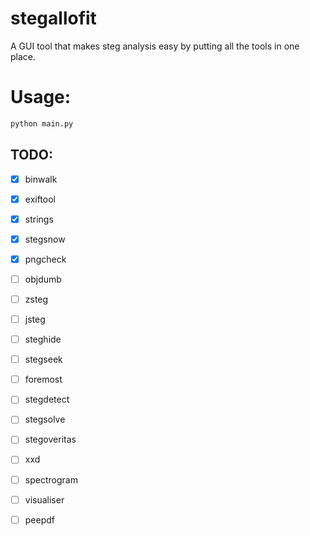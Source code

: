 # stegallofit

A GUI tool that makes steg analysis easy by putting all the tools in one place.

# Usage:

```bash
python main.py
```

## TODO:

- [x] binwalk
- [x] exiftool
- [x] strings
- [x] stegsnow
- [x] pngcheck
- [ ] objdumb
- [ ] zsteg
- [ ] jsteg
- [ ] steghide
- [ ] stegseek
- [ ] foremost
- [ ] stegdetect
- [ ] stegsolve
- [ ] stegoveritas
- [ ] xxd
- [ ] spectrogram
- [ ] visualiser

- [ ] peepdf